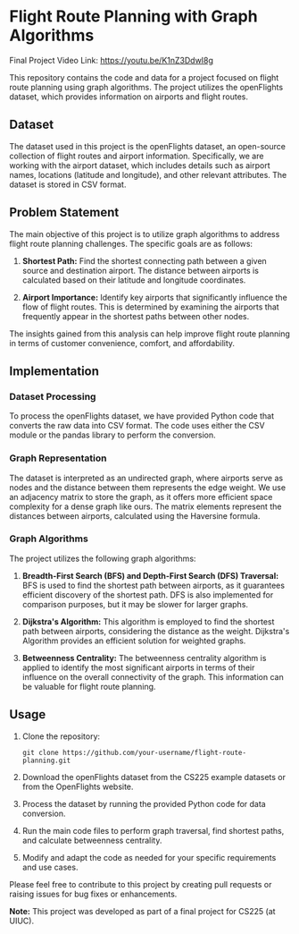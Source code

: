 
# Flight Route Planning with Graph Algorithms

Final Project Video Link: https://youtu.be/K1nZ3DdwI8g


This repository contains the code and data for a project focused on flight route planning using graph algorithms. The project utilizes the openFlights dataset, which provides information on airports and flight routes.

## Dataset

The dataset used in this project is the openFlights dataset, an open-source collection of flight routes and airport information. Specifically, we are working with the airport dataset, which includes details such as airport names, locations (latitude and longitude), and other relevant attributes. The dataset is stored in CSV format.

## Problem Statement

The main objective of this project is to utilize graph algorithms to address flight route planning challenges. The specific goals are as follows:

1. **Shortest Path:** Find the shortest connecting path between a given source and destination airport. The distance between airports is calculated based on their latitude and longitude coordinates.

2. **Airport Importance:** Identify key airports that significantly influence the flow of flight routes. This is determined by examining the airports that frequently appear in the shortest paths between other nodes.

The insights gained from this analysis can help improve flight route planning in terms of customer convenience, comfort, and affordability.

## Implementation

### Dataset Processing

To process the openFlights dataset, we have provided Python code that converts the raw data into CSV format. The code uses either the CSV module or the pandas library to perform the conversion.

### Graph Representation

The dataset is interpreted as an undirected graph, where airports serve as nodes and the distance between them represents the edge weight. We use an adjacency matrix to store the graph, as it offers more efficient space complexity for a dense graph like ours. The matrix elements represent the distances between airports, calculated using the Haversine formula.

### Graph Algorithms

The project utilizes the following graph algorithms:

1. **Breadth-First Search (BFS) and Depth-First Search (DFS) Traversal:** BFS is used to find the shortest path between airports, as it guarantees efficient discovery of the shortest path. DFS is also implemented for comparison purposes, but it may be slower for larger graphs.

2. **Dijkstra's Algorithm:** This algorithm is employed to find the shortest path between airports, considering the distance as the weight. Dijkstra's Algorithm provides an efficient solution for weighted graphs.

3. **Betweenness Centrality:** The betweenness centrality algorithm is applied to identify the most significant airports in terms of their influence on the overall connectivity of the graph. This information can be valuable for flight route planning.

## Usage

1. Clone the repository:

   ```shell
   git clone https://github.com/your-username/flight-route-planning.git
   ```

2. Download the openFlights dataset from the CS225 example datasets or from the OpenFlights website.

3. Process the dataset by running the provided Python code for data conversion.

4. Run the main code files to perform graph traversal, find shortest paths, and calculate betweenness centrality.

5. Modify and adapt the code as needed for your specific requirements and use cases.


Please feel free to contribute to this project by creating pull requests or raising issues for bug fixes or enhancements.

**Note:** This project was developed as part of a final project for CS225 (at UIUC).
